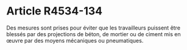 # Article R4534-134

  
Des mesures sont prises pour éviter que les travailleurs puissent être blessés par des projections de béton, de mortier ou de ciment mis en œuvre par des moyens mécaniques ou pneumatiques.
